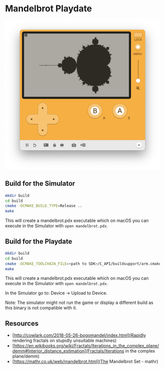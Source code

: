# Mandelbrot Playdate
![Screenshot](screenshot.png)

## Build for the Simulator

```bash
mkdir build
cd build
cmake -DCMAKE_BUILD_TYPE=Release ..
make
```

This will create a mandelbrot.pdx executable which on macOS you can execute in 
the Simulator with `open mandelbrot.pdx`.

## Build for the Playdate

```bash
mkdir build
cd build
cmake -DCMAKE_TOOLCHAIN_FILE=<path to SDK>/C_API/buildsupport/arm.cmake -DCMAKE_BUILD_TYPE=Release ..
make
```

This will create a mandelbrot.pdx executable which on macOS you can execute in 
the Simulator with `open mandelbrot.pdx`.

In the Simulator go to: Device -> Upload to Device.

Note: The simulator might not run the game or display a different build as this 
binary is not compatible with it.

## Resources

- [http://cowlark.com/2018-05-26-bogomandel/index.html](Rapidly rendering fractals on stupidly unsuitable machines)
- [https://en.wikibooks.org/wiki/Fractals/Iterations_in_the_complex_plane/demm#Interior_distance_estimation](Fractals/Iterations in the complex plane/demm)
- [https://mathr.co.uk/web/mandelbrot.html](The Mandelbrot Set - mathr)